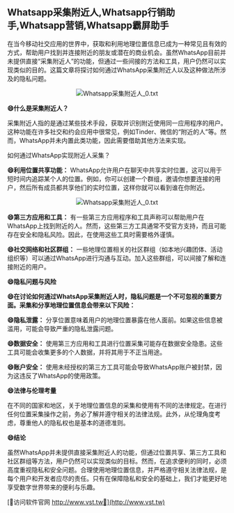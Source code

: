## **Whatsapp采集附近人,Whatsapp行销助手,Whatsapp营销,Whatsapp霸屏助手**

在当今移动社交应用的世界中，获取和利用地理位置信息已成为一种常见且有效的方式，帮助用户找到并连接附近的朋友或潜在的商业机会。虽然WhatsApp目前并未提供直接“采集附近人”的功能，但通过一些间接的方法和工具，用户仍然可以实现类似的目的。这篇文章将探讨如何通过WhatsApp采集附近人以及这种做法所涉及的隐私问题。

 <center><img src="https://vst.tw/MP4/tuiguang/png/1.png" alt="Whatsapp采集附近人_0.txt"></center>

**😄什么是采集附近人？**

采集附近人指的是通过某些技术手段，获取并识别附近使用同一应用程序的用户。这种功能在许多社交和约会应用中很常见，例如Tinder、微信的“附近的人”等。然而，WhatsApp并未内置此类功能，因此需要借助其他方法来实现。

如何通过WhatsApp实现附近人采集？

**😄利用位置共享功能：**
WhatsApp允许用户在聊天中共享实时位置，这可以用于短时间内追踪某个人的位置。例如，你可以创建一个群组，邀请你想要连接的用户，然后所有成员都共享他们的实时位置，这样你就可以看到谁在你附近。

 <center><img src="https://vst.tw/MP4/tuiguang/png/0.png" alt="Whatsapp采集附近人_0.txt"></center>

**😄第三方应用和工具：**
有一些第三方应用程序和工具声称可以帮助用户在WhatsApp上找到附近的人。然而，这些第三方工具通常不受官方支持，而且可能存在安全和隐私风险。因此，在使用这些工具时需要格外谨慎。

**😄社交网络和社区群组：**
一些地理位置相关的社区群组（如本地兴趣团体、活动组织等）可以通过WhatsApp进行沟通与互动。加入这些群组，可以间接了解和连接附近的用户。

**😄隐私问题与风险**

**😄在讨论如何通过WhatsApp采集附近人时，隐私问题是一个不可忽视的重要方面。采集和分享地理位置信息会带来以下风险：**

**😄隐私泄露：**
分享位置意味着用户的地理位置暴露在他人面前。如果这些信息被滥用，可能会导致严重的隐私泄露问题。

**😄数据安全：**
使用第三方应用和工具进行位置采集可能存在数据安全隐患。这些工具可能会收集更多的个人数据，并将其用于不正当用途。

**😄账户安全：**
使用未经授权的第三方工具可能会导致WhatsApp账户被封禁，因为这违反了WhatsApp的使用政策。

**😄法律与伦理考量**

在不同的国家和地区，关于地理位置信息的采集和使用有不同的法律规定。在进行任何位置采集操作之前，务必了解并遵守相关的法律法规。此外，从伦理角度考虑，尊重他人的隐私权也是基本的道德准则。

**😄结论**

虽然WhatsApp并未提供直接采集附近人的功能，但通过位置共享、第三方工具和社区群组等方法，用户仍然可以实现类似的目标。然而，在追求便利的同时，必须高度重视隐私和安全问题。合理使用地理位置信息，并严格遵守相关法律法规，是每个用户和开发者应尽的责任。只有在保障隐私和安全的基础上，我们才能更好地享受数字世界带来的便利与乐趣。


[👻访问软件官网 http://www.vst.tw👻](http://www.vst.tw)
